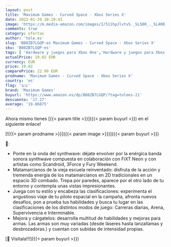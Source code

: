 ```yaml
---
layout: post
title: 'Maximum Games - Curved Space - Xbox Series X'
date: 2022-01-29 10:19:43
image: 'https://m.media-amazon.com/images/I/511hpJlvtvS._SL500_._SL400_.jpg'
comments: true
category: ofertas
author: 'tole.es'
slug: 'B08ZB7LGQP-es Maximum Games - Curved Space - Xbox Series X'
sku: 'B08ZB7LGQP-es'
tags: [ 'Hardware y juegos para Xbox One','Hardware y juegos para Xbox Series X y S','Juegos para Xbox One','Juegos para Xbox Series X y S','Videojuegos','maximum games','xbox', ]
actualPrice: 19.02 EUR
currency: EUR
price: 19.02
comparePrice: 22.99 EUR
prodname: 'Maximum Games - Curved Space - Xbox Series X'
country: 'es'
flag: '🇪🇸'
brand: 'Maximum Games'
buyurl: 'https://www.amazon.es/dp/B08ZB7LGQP/?tag=tolees-21'
descuento: '17.27'
average: '19.86875'
---
```


Ahora mismo tienes [{{< param title >}}]({{< param buyurl >}}) en el siguiente enlace!

[![{{< param prodname >}}]({{< param image >}})]({{< param buyurl >}})

🔎:

- Ponte en la onda del synthwave: déjate envolver por la enérgica banda sonora synthwave compuesta en colaboración con FiXT Neon y con artistas como Scandroid, 3Force y Fury Weekend.
- Matamarcianos de la vieja escuela reinventado: disfruta de la acción y tremenda energía de los matamarcianos en 2D tradicionales en un espacio 3D combado. Trepa por paredes, aparece por el otro lado de tu entorno y contempla unas vistas impresionantes.
- Juega con tu estilo y encabeza las clasificaciones: experimenta el angustioso viaje de tu piloto espacial en la campaña, afronta nuevos desafíos, pon a prueba tus habilidades y busca tu lugar en las clasificaciones de los distintos modos de juego: Carreras diarias, Arena, Supervivencia e Interminable.
- Mejora y cárgatelos: desarrolla multitud de habilidades y mejoras para armas. Las armas son muy variadas (desde láseres hasta lanzallamas y desbrozadoras.) y cuentan con subidas de intensidad propias.

[🛒 Visítala!!!]({{< param buyurl >}})
